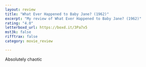 ```yaml
---
layout: review
title: "What Ever Happened to Baby Jane? (1962)"
excerpt: "My review of What Ever Happened to Baby Jane? (1962)"
rating: "4.0"
letterboxd_url: https://boxd.it/3Pa7x5
mst3k: false
rifftrax: false
category: movie_review

---
```


Absolutely chaotic